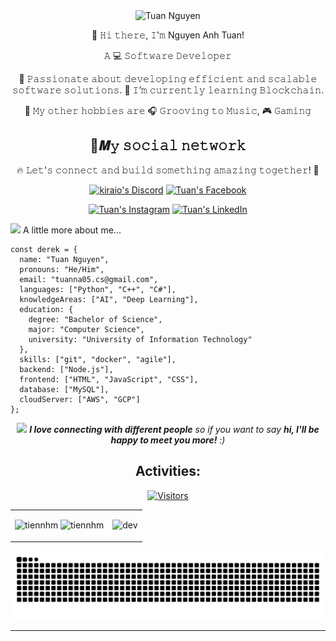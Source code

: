 <div align="center">
        <img src="https://github.com/anhtuan512002/anhtuan512002/assets/103402773/4551421d-329c-477c-9b45-e355c92c3c87" alt="Tuan Nguyen" class="profile-img">
  
👋 𝙷𝚒 𝚝𝚑𝚎𝚛𝚎, 𝙸'𝚖 Nguyen Anh Tuan!  

  𝙰 💻 𝚂𝚘𝚏𝚝𝚠𝚊𝚛𝚎 𝙳𝚎𝚟𝚎𝚕𝚘𝚙𝚎𝚛

🎯 𝙿𝚊𝚜𝚜𝚒𝚘𝚗𝚊𝚝𝚎 𝚊𝚋𝚘𝚞𝚝 𝚍𝚎𝚟𝚎𝚕𝚘𝚙𝚒𝚗𝚐 𝚎𝚏𝚏𝚒𝚌𝚒𝚎𝚗𝚝 𝚊𝚗𝚍 𝚜𝚌𝚊𝚕𝚊𝚋𝚕𝚎 𝚜𝚘𝚏𝚝𝚠𝚊𝚛𝚎 𝚜𝚘𝚕𝚞𝚝𝚒𝚘𝚗𝚜.
🌱 𝙸’𝚖 𝚌𝚞𝚛𝚛𝚎𝚗𝚝𝚕𝚢 𝚕𝚎𝚊𝚛𝚗𝚒𝚗𝚐 𝙱𝚕𝚘𝚌𝚔𝚌𝚑𝚊𝚒𝚗.

🌟 𝙼𝚢 𝚘𝚝𝚑𝚎𝚛 𝚑𝚘𝚋𝚋𝚒𝚎𝚜 𝚊𝚛𝚎 🎧 𝙶𝚛𝚘𝚘𝚟𝚒𝚗𝚐 𝚝𝚘 𝙼𝚞𝚜𝚒𝚌, 🎮 <span>𝙶𝚊𝚖𝚒𝚗𝚐</span>

## 🚀𝑴𝚢 𝚜𝚘𝚌𝚒𝚊𝚕 𝚗𝚎𝚝𝚠𝚘𝚛𝚔



🔥 𝙻𝚎𝚝'𝚜 𝚌𝚘𝚗𝚗𝚎𝚌𝚝 𝚊𝚗𝚍 𝚋𝚞𝚒𝚕𝚍 𝚜𝚘𝚖𝚎𝚝𝚑𝚒𝚗𝚐 𝚊𝚖𝚊𝚣𝚒𝚗𝚐 𝚝𝚘𝚐𝚎𝚝𝚑𝚎𝚛! 🚀

<!-- Badges provided by https://shields.io, color palettes & icons by https://simpleicons.org -->
[![kiraio's Discord](https://img.shields.io/badge/-Discord-5865f2?style=flat-square&logo=discord&logoColor=fff)](https://discordapp.com/users/557172990522163210 "Tuan's on Discord (meomeo)")
[![Tuan's Facebook](https://img.shields.io/badge/-Facebook-1877f2?style=flat-square&logo=facebook&logoColor=fff)](https://www.facebook.com/anh.tuan.nguyen.784032 "Tuan's on Facebook")
<!--[![Tuan's Telegram](https://img.shields.io/badge/-Telegram-26a5e4?style=flat-square&logo=telegram&logoColor=fff)](https://t.me/kiraio "kiraio's on Telegram")-->
[![Tuan's Instagram](https://img.shields.io/badge/-Instagram-e4405f?style=flat-square&logo=instagram&logoColor=fff)](https://www.instagram.com/anhtuan6396/ "Tuan's on Instagram")
[![Tuan's LinkedIn](https://img.shields.io/badge/-LinkedIn-26a5e4?style=flat-square&logo=linkedin&logoColor=fff)](https://www.linkedin.com/in/tuan512/ "Tuan's on LinkedIn")



<div align="left">
<img src="https://media.giphy.com/media/VgCDAzcKvsR6OM0uWg/giphy.gif" width="50"> A little more about me...  

```
const derek = {
  name: "Tuan Nguyen",
  pronouns: "He/Him",
  email: "tuanna05.cs@gmail.com",
  languages: ["Python", "C++", "C#"],
  knowledgeAreas: ["AI", "Deep Learning"],
  education: {
    degree: "Bachelor of Science",
    major: "Computer Science",
    university: "University of Information Technology"
  },
  skills: ["git", "docker", "agile"],
  backend: ["Node.js"],
  frontend: ["HTML", "JavaScript", "CSS"],
  database: ["MySQL"],
  cloudServer: ["AWS", "GCP"]
};
```
<div align="center">

<img src="https://media.giphy.com/media/LnQjpWaON8nhr21vNW/giphy.gif" width="60"> <em><b>I love connecting with different people</b> so if you want to say <b>hi, I'll be happy to meet you more!</b> :)</em>
## Activities:
[![Visitors](https://api.visitorbadge.io/api/visitors?path=https%3A%2F%2Fgithub.com%2Fanhtuan512002&labelColor=%232ccce4&countColor=%23d9e3f0)](https://visitorbadge.io/status?path=https%3A%2F%2Fgithub.com%2Fanhtuan512002)<table style="width:100%;">
  <tr>
    <td>
      <img src="https://github-readme-stats.vercel.app/api/top-langs/?username=phucnt2002&bg_color=FFFFFF00&text_color=179fa3&layout=compact&hide=CSS&langs_count=10&custom_title=Top%20programing%20languages%20%20used" alt="tiennhm" width="100%"/>
      <img src="https://github-readme-stats.vercel.app/api?username=phucnt2002&bg_color=FFFFFF00&text_color=179fa3&show_icons=true&count_private=true&include_all_commits=true&custom_title=Activities%20on%20Github" alt="tiennhm" width="100%"/>
    </td>
    <td>
      <p align="center"> 
        <img src="https://cdn.dribbble.com/users/1059583/screenshots/4171367/coding-freak.gif" alt="dev" width="100%"/>
      </p>
    </td>
  </tr>
</table>
<picture>
  <source media="(prefers-color-scheme: dark)" srcset="https://raw.githubusercontent.com/anhtuan512002/anhtuan512002/output/github-contribution-grid-snake-dark.svg">
  <source media="(prefers-color-scheme: light)" srcset="https://raw.githubusercontent.com/anhtuan512002/anhtuan512002/output/github-contribution-grid-snake.svg">
  <img alt="github contribution grid snake animation" src="https://raw.githubusercontent.com/anhtuan512002/anhtuan512002/output/github-contribution-grid-snake.svg">
</picture>


---
